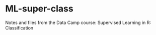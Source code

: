 # ML-super-class

Notes and files from the Data Camp course: Supervised Learning in R: Classification
